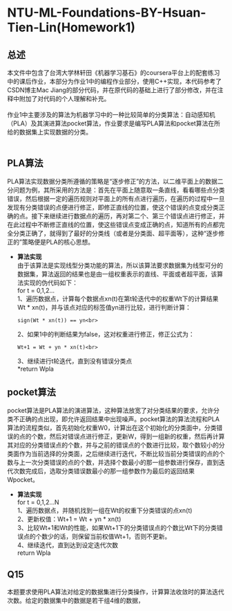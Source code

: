 NTU-ML-Foundations-BY-Hsuan-Tien-Lin(Homework1)
===
总述
---
  本文件中包含了台湾大学林轩田《机器学习基石》的coursera平台上的配套练习中的课后作业，本部分为作业1中的编程作业部分，使用C++实现，本代码参考了CSDN博主Mac Jiang的部分代码，并在原代码的基础上进行了部分修改，并在注释中附加了对代码的个人理解和补充。<br>
<br>
  作业1中主要涉及的算法为机器学习中的一种比较简单的分类算法：自动感知机（PLA）及其演进算法pocket算法，作业要求是编写PLA算法和pocket算法在所给的数据集上实现数据的分类。<br>
<br>
## PLA算法<br>
  PLA算法实现数据分类所遵循的策略是“逐步修正”的方法，以二维平面上的数据二分问题为例，其所采用的方法是：首先在平面上随意取一条直线，看看哪些点分类错误，然后根据一定的遍历规则对平面上的所有点进行遍历，在遍历的过程中一旦发现有分类错误的点便进行修正，即修正直线的位置，使这个错误的点变成分类正确的点。接下来继续进行数据点的遍历，再对第二个、第三个错误点进行修正，并在此过程中不断修正直线的位置，使这些错误点变成正确的点，知道所有的点都完全分类正确了，就得到了最好的分类线（或者是分类面、超平面等），这种“逐步修正的”策略便是PLA的核心思想。<br>
  * **算法实现**<br>
    由于该算法是实现线型分类功能的算法，所以该算法要求数据集为线型可分的数据集，算法返回的结果也是由一组权重表示的直线、平面或者超平面，该算法实现的伪代码如下：<br>
    for t = 0,1,2...<br>
      1、遍历数据点，计算每个数据点xn(t)在第t轮迭代中的权重Wt下的计算结果Wt * xn(t)，并与该点对应的标签值yn进行比较，进行判断计算：<br>
      ```
      sign(Wt * xn(t)) == yn<br>
      ```
      2、如果1中的判断结果为false，这对权重进行修正，修正公式为：<br>
      ```
      Wt+1 = Wt + yn * xn(t)<br>
      ```
      3、继续进行t轮迭代，直到没有错误分类点<br>
    *return Wpla<br>
 ## pocket算法<br>
  pocket算法是PLA算法的演进算法，这种算法放宽了对分类结果的要求，允许分类不正确的点出现，即允许返回结果中出现噪声。pocket算法的算法流程和PLA算法的流程类似，首先初始化权重W0，计算出在这个初始化的分类面中，分类错误的点的个数，然后对错误点进行修正，更新W，得到一组新的权重，然后再计算其对应的分类错误点的个数，并与之前的错误点的个数进行比较，取个数较小的分类面作为当前选择的分类面，之后继续进行迭代，不断比较当前分类错误的点的个数与上一次分类错误的点的个数，并选择个数最小的那一组参数进行保存，直到迭代次数完成后，选取分类错误数最小的那一组参数作为最后的返回结果Wpocket。<br>
  * **算法实现**<br>
    for t = 0,1,2...N<br>
      1、遍历数据点，并随机找到一组在Wt的权重下分类错误的点xn(t)<br>
      2、更新权值：Wt+1 = Wt + yn * xn(t)<br>
      3、比较Wt+1和Wt的性能，如果Wt+1下的分类错误点的个数比Wt下的分类错误点的个数少的话，则保留当前权值Wt+1，否则不更新。<br>
      4、继续迭代，直到达到设定迭代次数<br>
    return Wpla<br>
  
## Q15<br>
本题要求使用PLA算法对给定的数据集进行分类操作，计算算法收敛时的算法迭代次数。给定的数据集中的数据是若干组4维的数据，
